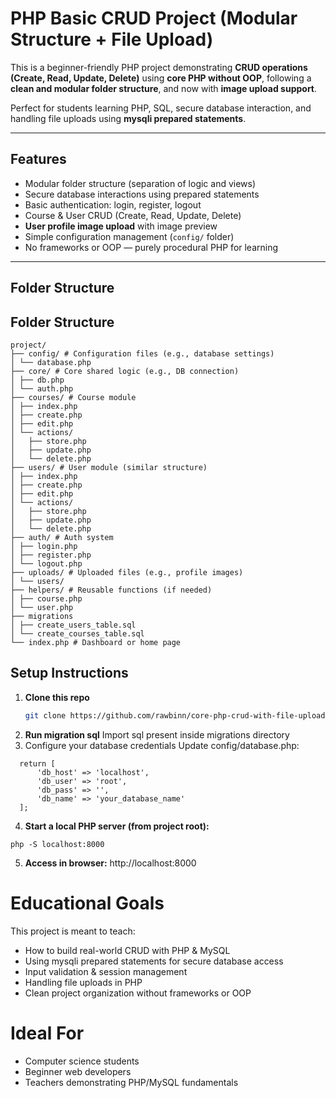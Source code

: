 # PHP Basic CRUD Project (Modular Structure + File Upload)

This is a beginner-friendly PHP project demonstrating **CRUD operations (Create, Read, Update, Delete)** using **core PHP without OOP**, following a **clean and modular folder structure**, and now with **image upload support**.

Perfect for students learning PHP, SQL, secure database interaction, and handling file uploads using **mysqli prepared statements**.

---

## Features

- Modular folder structure (separation of logic and views)
- Secure database interactions using prepared statements
- Basic authentication: login, register, logout
- Course & User CRUD (Create, Read, Update, Delete)
- **User profile image upload** with image preview
- Simple configuration management (`config/` folder)
- No frameworks or OOP — purely procedural PHP for learning

---

## Folder Structure
## Folder Structure
```
project/
├── config/ # Configuration files (e.g., database settings)
│ └── database.php
├── core/ # Core shared logic (e.g., DB connection)
│ ├── db.php
│ └── auth.php
├── courses/ # Course module
│ ├── index.php
│ ├── create.php
│ ├── edit.php
│ └── actions/
│   ├── store.php
│   ├── update.php
│   └── delete.php
├── users/ # User module (similar structure)
│ ├── index.php
│ ├── create.php
│ ├── edit.php
│ └── actions/
│   ├── store.php
│   ├── update.php
│   └── delete.php
├── auth/ # Auth system
│ ├── login.php
│ ├── register.php
│ └── logout.php
├── uploads/ # Uploaded files (e.g., profile images)
│ └── users/
├── helpers/ # Reusable functions (if needed)
│ ├── course.php
│ └── user.php
├── migrations
│ ├── create_users_table.sql
│ └── create_courses_table.sql
└── index.php # Dashboard or home page
```

## Setup Instructions

1. **Clone this repo**  
   ```bash
   git clone https://github.com/rawbinn/core-php-crud-with-file-upload.git
   ```
2. **Run migration sql**
   Import sql present inside migrations directory
3. Configure your database credentials
   Update config/database.php:

  ```
    return [
        'db_host' => 'localhost',
        'db_user' => 'root',
        'db_pass' => '',
        'db_name' => 'your_database_name'
    ];
  ```

4.  **Start a local PHP server (from project root):**
```
php -S localhost:8000
```
5. **Access in browser:**
http://localhost:8000


# Educational Goals
This project is meant to teach:

- How to build real-world CRUD with PHP & MySQL
- Using mysqli prepared statements for secure database access
- Input validation & session management
- Handling file uploads in PHP
- Clean project organization without frameworks or OOP

# Ideal For
- Computer science students
- Beginner web developers
- Teachers demonstrating PHP/MySQL fundamentals
